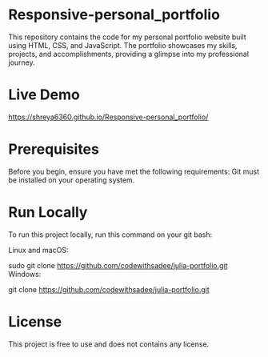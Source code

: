 # Responsive-personal_portfolio
This repository contains the code for my personal portfolio website built using HTML, CSS, and JavaScript. The portfolio showcases my skills, projects, and accomplishments, providing a glimpse into my professional journey.

# Live Demo
https://shreya6360.github.io/Responsive-personal_portfolio/ 


# Prerequisites
Before you begin, ensure you have met the following requirements: 
Git must be installed on your operating system.

# Run Locally
To run this project locally, run this command on your git bash:

Linux and macOS:

sudo git clone https://github.com/codewithsadee/julia-portfolio.git
Windows:

git clone https://github.com/codewithsadee/julia-portfolio.git

# License
This project is free to use and does not contains any license.
